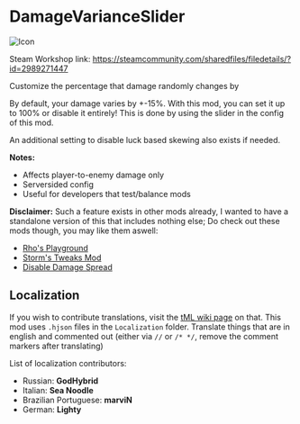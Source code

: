 # DamageVarianceSlider

![Icon](https://raw.githubusercontent.com/direwolf420/DamageVarianceSlider/main/icon.png)

Steam Workshop link: https://steamcommunity.com/sharedfiles/filedetails/?id=2989271447

Customize the percentage that damage randomly changes by

By default, your damage varies by +-15%. With this mod, you can set it up to 100% or disable it entirely! This is done by using the slider in the config of this mod.

An additional setting to disable luck based skewing also exists if needed.

**Notes:**
* Affects player-to-enemy damage only
* Serversided config
* Useful for developers that test/balance mods

**Disclaimer:**
Such a feature exists in other mods already, I wanted to have a standalone version of this that includes nothing else; Do check out these mods though, you may like them aswell:
* [Rho's Playground](https://steamcommunity.com/sharedfiles/filedetails/?id=2813723898)
* [Storm's Tweaks Mod](https://steamcommunity.com/sharedfiles/filedetails/?id=2907393250)
* [Disable Damage Spread](https://steamcommunity.com/sharedfiles/filedetails/?id=2836773381)

## Localization
If you wish to contribute translations, visit the [tML wiki page](https://github.com/tModLoader/tModLoader/wiki/Contributing-Localization) on that.
This mod uses `.hjson` files in the `Localization` folder.
Translate things that are in english and commented out (either via `//` or `/* */`, remove the comment markers after translating)

List of localization contributors:
* Russian: **GodHybrid**
* Italian: **Sea Noodle**
* Brazilian Portuguese: **marviN**
* German: **Lighty**
